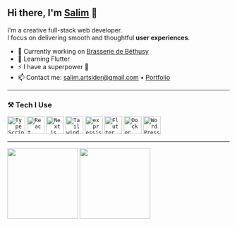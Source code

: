## Hi there, I'm [Salim](https://salim.altplus.dev) 👋

I'm a creative full-stack web developer.  
I focus on delivering smooth and thoughtful **user experiences**.

- 🚀 Currently working on [Brasserie de Béthusy](https://brasserie-de-bethusy.vercel.app/)
- 🌱 Learning Flutter
- ⚡ I have a superpower 🤫
- 📫 Contact me: [salim.artsider@gmail.com](mailto:salim.artsider@gmail.com) • [Portfolio](https://salim.altplus.dev)

---

### ⚒️ Tech I Use

<code><img height="40" src="https://skillicons.dev/icons?i=ts" alt="TypeScript" /></code>
<code><img height="40" src="https://skillicons.dev/icons?i=react" alt="React" /></code>
<code><img height="40" src="https://skillicons.dev/icons?i=nextjs" alt="Next.js" /></code>
<code><img height="40" src="https://skillicons.dev/icons?i=tailwind" alt="Tailwind CSS" /></code>
<code><img height="40" src="https://skillicons.dev/icons?i=expressjs" alt="expressjs.js" /></code>
<code><img height="40" src="https://skillicons.dev/icons?i=flutter" alt="Flutter" /></code>
<code><img height="40" src="https://skillicons.dev/icons?i=docker" alt="Docker" /></code>
<code><img height="40" src="https://skillicons.dev/icons?i=wordpress" alt="WordPress" /></code>

---

<div align="left">
  <img src="https://github-readme-stats.vercel.app/api?username=artsiders&show_icons=true&theme=github_dark" height="160" />
  <img src="https://github-readme-stats.vercel.app/api/top-langs/?username=artsiders&layout=compact&theme=github_dark" height="160" />
</div>

